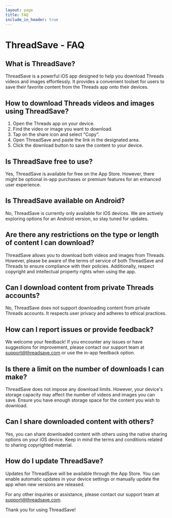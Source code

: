```yaml
---
layout: page
title: FAQ
include_in_header: true
---
```

# ThreadSave - FAQ

## What is ThreadSave?

ThreadSave is a powerful iOS app designed to help you download Threads videos and images effortlessly. It provides a convenient toolset for users to save their favorite content from the Threads app onto their devices.

## How to download Threads videos and images using ThreadSave?

1. Open the Threads app on your device.
2. Find the video or image you want to download.
3. Tap on the share icon and select "Copy".
4. Open ThreadSave and paste the link in the designated area.
5. Click the download button to save the content to your device.

## Is ThreadSave free to use?

Yes, ThreadSave is available for free on the App Store. However, there might be optional in-app purchases or premium features for an enhanced user experience.

## Is ThreadSave available on Android?

No, ThreadSave is currently only available for iOS devices. We are actively exploring options for an Android version, so stay tuned for updates.

## Are there any restrictions on the type or length of content I can download?

ThreadSave allows you to download both videos and images from Threads. However, please be aware of the terms of service of both ThreadSave and Threads to ensure compliance with their policies. Additionally, respect copyright and intellectual property rights when using the app.

## Can I download content from private Threads accounts?

No, ThreadSave does not support downloading content from private Threads accounts. It respects user privacy and adheres to ethical practices.

## How can I report issues or provide feedback?

We welcome your feedback! If you encounter any issues or have suggestions for improvement, please contact our support team at support@threadsave.com or use the in-app feedback option.

## Is there a limit on the number of downloads I can make?

ThreadSave does not impose any download limits. However, your device's storage capacity may affect the number of videos and images you can save. Ensure you have enough storage space for the content you wish to download.

## Can I share downloaded content with others?

Yes, you can share downloaded content with others using the native sharing options on your iOS device. Keep in mind the terms and conditions related to sharing copyrighted material.

## How do I update ThreadSave?

Updates for ThreadSave will be available through the App Store. You can enable automatic updates in your device settings or manually update the app when new versions are released.

For any other inquiries or assistance, please contact our support team at support@threadsave.com.

Thank you for using ThreadSave!
